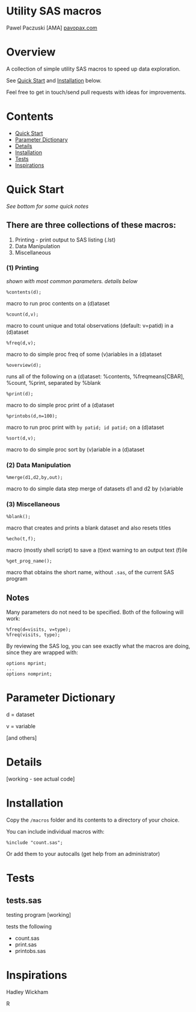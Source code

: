 # Utility SAS macros
Pawel Paczuski [AMA] [pavopax.com](http://www.pavopax.com)

Overview
===============================================================================
A collection of simple utility SAS macros to speed up data exploration.

See [Quick Start](#quick-start) and [Installation](#installation) below.

Feel free to get in touch/send pull requests with ideas for improvements.



Contents
===============================================================================
* [Quick Start](#quick-start)
* [Parameter Dictionary](#parameter-dictionary)
* [Details](#details)
* [Installation](#installation)
* [Tests](#tests)
* [Inspirations](#inspirations)



Quick Start
===============================================================================
*See bottom for some quick notes*


## There are three collections of these macros:
1. Printing - print output to SAS listing (.lst)
2. Data Manipulation
3. Miscellaneous

### (1) Printing

*shown with most common parameters. details below*

`%contents(d);`

macro to run proc contents on a (d)ataset

`%count(d,v);` 

macro to count unique and total observations (default: v=patid) in a
(d)ataset

`%freq(d,v);`

macro to do simple proc freq of some (v)ariables in a (d)ataset

`%overview(d);`

runs all of the following on a (d)ataset: %contents, %freqmeans[CBAR],
%count, %print, separated by %blank

`%print(d);`

macro to do simple proc print of a (d)ataset

`%printobs(d,n=100);`

macro to run proc print with `by patid; id patid;` on a (d)ataset

`%sort(d,v);`

macro to do simple proc sort by (v)ariable in a (d)ataset

### (2) Data Manipulation

`%merge(d1,d2,by,out);`

macro to do simple data step merge of datasets d1 and d2 by (v)ariable


### (3) Miscellaneous

`%blank();`

macro that creates and prints a blank dataset and also resets titles

`%echo(t,f);`

macro (mostly shell script) to save a (t)ext warning to an output text
(f)ile

`%get_prog_name();`

macro that obtains the short name, without `.sas`, of the current SAS
program




## Notes
Many parameters do not need to be specified. Both of the following will work:

	%freq(d=visits, v=type);
	%freq(visits, type);


By reviewing the SAS log, you can see exactly what the macros are
doing, since they are wrapped with:

    options mprint;  
    ...  
    options nomprint;  




Parameter Dictionary
===============================================================================
d = dataset

v = variable

[and others]



Details
===============================================================================

[working - see actual code]



Installation
===============================================================================
Copy the `/macros` folder and its contents to a directory of your choice.

You can include individual macros with:

	%include "count.sas";

Or add them to your autocalls (get help from an administrator)




Tests
===============================================================================

## tests.sas
testing program [working]

tests the following
* count.sas
* print.sas
* printobs.sas



Inspirations
===============================================================================

Hadley Wickham

R 
